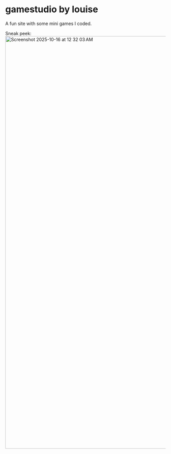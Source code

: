 # gamestudio by louise

A fun site with some mini games I coded.

Sneak peek:
<img width="2320" height="1294" alt="Screenshot 2025-10-16 at 12 32 03 AM" src="https://github.com/user-attachments/assets/b79c0284-ec8b-4b38-bcf7-30ff67999095" />
